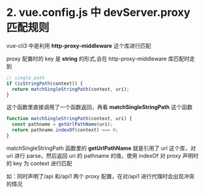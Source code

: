 # 2. vue.config.js 中 devServer.proxy 匹配规则

vue-cli3 中是利用 **http-proxy-middleware** 这个库进行匹配

proxy 配置时的 key 是 **string** 的形式,会在 http-proxy-middleware 库匹配时走到

```js
// single path
if (isStringPath(context)) {
  return matchSingleStringPath(context, uri);
}
```

这个函数里直接调用了一个函数返回，再看 **matchSingleStringPath** 这个函数

```js
function matchSingleStringPath(context, uri) {
  const pathname = getUrlPathName(uri);
  return pathname.indexOf(context) === 0;
}
```

matchSingleStringPath 函数里的 **getUrlPathName** 就是引用了 url 这个库，对 uri 进行 parse，然后返回 uri 的 pathname 的值，使用 indexOf 对 proxy 声明时的 key 为 context 进行匹配

如：同时声明了/api 和/api1 两个 proxy 配置，在对/api1 进行代理时会出现冲突的情况
